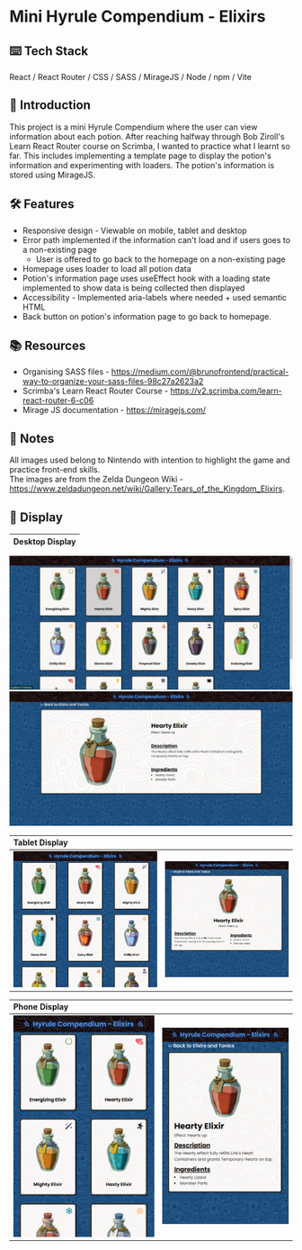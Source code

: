 # Mini Hyrule Compendium - Elixirs

## ⌨️ Tech Stack
React / React Router / CSS / SASS / MirageJS / Node / npm / Vite 

## 🍼 Introduction
This project is a mini Hyrule Compendium where the user can view information about each potion. After reaching halfway through Bob Ziroll's Learn React Router course on Scrimba, I wanted to practice what I learnt so far. This includes implementing a template page to display the potion's information and experimenting with loaders. The potion's information is stored using MirageJS.
 
## 🛠️ Features
- Responsive design - Viewable on mobile, tablet and desktop
- Error path implemented if the information can't load and if users goes to a non-existing page
    - User is offered to go back to the homepage on a non-existing page
- Homepage uses loader to load all potion data
- Potion's information page uses useEffect hook with a loading state implemented to show data is being collected then displayed
- Accessibility - Implemented aria-labels where needed + used semantic HTML
- Back button on potion's information page to go back to homepage.
 
## 📚 Resources
- Organising SASS files - https://medium.com/@brunofrontend/practical-way-to-organize-your-sass-files-98c27a2623a2
- Scrimba's Learn React Router Course - https://v2.scrimba.com/learn-react-router-6-c06
- Mirage JS documentation - https://miragejs.com/ 

## 📝 Notes
All images used belong to Nintendo with intention to highlight the game and practice front-end skills.  
The images are from the Zelda Dungeon Wiki - https://www.zeldadungeon.net/wiki/Gallery:Tears_of_the_Kingdom_Elixirs.

## 📱 Display
Desktop Display|
| :--- |
![Homepage - desktop view](readme/homepage.png)
![Potion's information page - desktop view](readme/elixirPage.png)

 Tablet Display| |
| :--- | :--- |
![Homepage - tablet view](readme/homepageTablet.png) | ![Potion's information page - tablet view](readme/elixirPageTablet.png)

 Phone Display| |
| :--- | :--- |
![Homepage - tablet view](readme/homepageSmall.png) | ![Potion's information page - tablet view](readme/elixirPageSmall.png)




